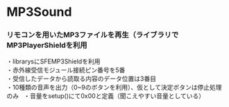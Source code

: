# MP3Sound
### リモコンを用いたMP3ファイルを再生（ライブラリでMP3PlayerShieldを利用
・librarysにSFEMP3Shieldを利用  
・赤外線受信モジュール接続ピン番号を5番  
・受信したデータから読取る内容のデータ位置は3番目  
・10種類の音声を出力（0~9のボタンを利用）、仮として決定ボタンは停止処理のみ  
・音量をsetup()にて0x00と定義（聞こえやすい音量としている）
